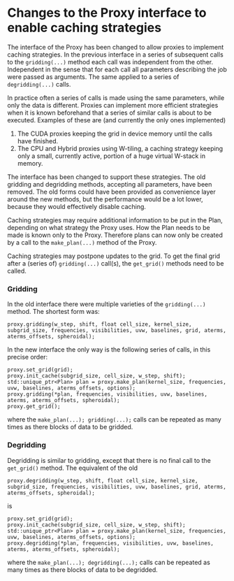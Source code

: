 # Changes to the Proxy interface to enable caching strategies

The interface of the Proxy has been changed to allow proxies to implement caching strategies. 
In the previous interface in a series of subsequent calls to the `gridding(...)` method
each call was independent from the other. Independent in the sense that for each call all parameters describing the job were passed as arguments. The same applied to a series of `degridding(...)` calls.

In practice often a series of calls is made using the same parameters, while only the data is different. Proxies can implement more efficient strategies when it is known beforehand that a series of similar calls is about to be executed. Examples of these are (and currently the only ones implemented)

1. The CUDA proxies keeping the grid in device memory until the calls have finished.
2. The CPU and Hybrid proxies using W-tiling, a caching strategy keeping only a small, currently active, portion of a huge virtual W-stack in memory.

The interface has been changed to support these strategies. The old gridding and degridding methods, accepting all parameters, have been removed. The old forms could have been provided as convenience layer around the new methods, but the performance would be a lot lower, because they would effectively disable caching.

Caching strategies may require additional information to be put in the Plan, depending on what strategy the Proxy uses. How the Plan needs to be made is known only to the Proxy. Therefore plans can now only be created by a call to the `make_plan(...)` method of the Proxy.

Caching strategies may postpone updates to the grid. To get the final grid after a (series of) `gridding(...)` call(s), the `get_grid()` methods need to be called.

### Gridding
In the old interface there were multiple varieties of the `gridding(...)` method. The shortest form was:
```
proxy.gridding(w_step, shift, float cell_size, kernel_size, subgrid_size, frequencies, visibilities, uvw, baselines, grid, aterms, aterms_offsets, spheroidal);
```

In the new interface the only way is the following series of calls, in this precise order:
```
proxy.set_grid(grid);
proxy.init_cache(subgrid_size, cell_size, w_step, shift);
std::unique_ptr<Plan> plan = proxy.make_plan(kernel_size, frequencies, uvw, baselines, aterms_offsets, options);
proxy.gridding(*plan, frequencies, visibilities, uvw, baselines, aterms, aterms_offsets, spheroidal);
proxy.get_grid();
```
where the `make_plan(...); gridding(...);` calls can be repeated as many times as there blocks of data to be gridded.

### Degridding
Degridding is similar to gridding, except that there is no final call to the `get_grid()` method.
The equivalent of the old
```
proxy.degridding(w_step, shift, float cell_size, kernel_size, subgrid_size, frequencies, visibilities, uvw, baselines, grid, aterms, aterms_offsets, spheroidal);
```
is
```
proxy.set_grid(grid);
proxy.init_cache(subgrid_size, cell_size, w_step, shift);
std::unique_ptr<Plan> plan = proxy.make_plan(kernel_size, frequencies, uvw, baselines, aterms_offsets, options);
proxy.degridding(*plan, frequencies, visibilities, uvw, baselines, aterms, aterms_offsets, spheroidal);
```
where the `make_plan(...); degridding(...);` calls can be repeated as many times as there blocks of data to be degridded.
